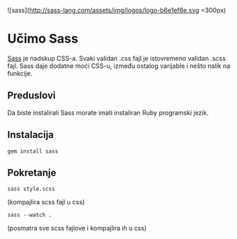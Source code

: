 ![sass](http://sass-lang.com/assets/img/logos/logo-b6e1ef6e.svg =300px)

# Učimo Sass

[Sass](http://sass-lang.com/) je nadskup CSS-a. Svaki validan .css fajl je istovremeno validan .scss fajl. Sass daje dodatne moći CSS-u, između ostalog varijable i nešto nalik na funkcije.

## Preduslovi

Da biste instalirali Sass morate imati instaliran Ruby programski jezik.


## Instalacija
```
gem install sass
```

## Pokretanje 
```
sass style.scss
```
(kompajlira scss fajl u css)

```
sass --watch .
```
(posmatra sve scss fajlove i kompajlira ih u css)
